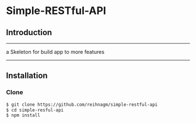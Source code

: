 # Simple-RESTful-API

## Introduction 

---

a Skeleton for build app to more features   

---

## Installation

### Clone

```bash
$ git clone https://github.com/reihnagm/simple-restful-api
$ cd simple-resful-api
$ npm install
```